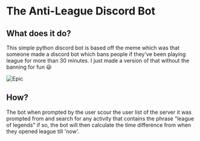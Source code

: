 # The Anti-League Discord Bot 

## What does it do?
This simple python discord bot is based off the meme which was that someone made a discord bot which bans people if they've been playing league for more than 30 minutes. I just made a version of that without the banning for fun 😃

![Epic](https://cdn.discordapp.com/attachments/870447424831905832/936959635498364999/unknown.png)

## How?
The bot when prompted by the user scour the user list of the server it was prompted from and search for any activity that contains the phrase "league of legends" if so, the bot will then calculate the time difference from when they opened league till 'now'.